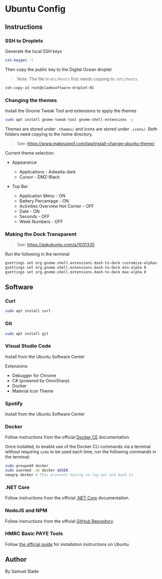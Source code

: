# Ubuntu Config

## Instructions

### SSH to Droplets
Generate the local SSH keys
```bash
ssh-keygen -t
```

Then copy the public key to the Digital Ocean droplet
> Note: The file in `etc/hosts` first needs copying to `/etc/hosts`.
```bash
ssh-copy-id root@sladesoftware-droplet-01
```

### Changing the themes
Install the Gnome Tweak Tool and extensions to apply the themes
```bash
sudo apt install gnome-tweak-tool gnome-shell-extensions -y
```

Themes are stored under `.themes/` and icons are stored under `.icons/`. Both
folders need copying to the home directory.

> See: https://www.makeuseof.com/tag/install-change-ubuntu-theme/

Current theme selection:
- Appearance
  - Applications - Adwaita-dark
  - Cursor - DMZ-Black

- Top Bar
  - Application Menu - ON
  - Battery Percentage - ON
  - Activities Overview Hot Corner - OFF
  - Date - ON
  - Seconds - OFF
  - Week Numbers - OFF

### Making the Dock Transparent
> See: https://askubuntu.com/a/1031335

Run the following in the terminal
```bash
gsettings set org.gnome.shell.extensions.dash-to-dock customize-alphas true
gsettings set org.gnome.shell.extensions.dash-to-dock min-alpha 0
gsettings set org.gnome.shell.extensions.dash-to-dock max-alpha 0
```

## Software
### Curl
```bash
sudo apt install curl
```

### Git
```bash
sudo apt install git
```

### Visual Studio Code
Install from the Ubuntu Software Center

Extensions:
- Debugger for Chrome
- C# (powered by OmniSharp)
- Docker
- Material Icon Theme

### Spotify
Install from the Ubuntu Software Center

### Docker
Follow instructions from the official
[Docker CE](https://docs.docker.com/install/linux/docker-ce/ubuntu/) documentation.

Once installed, to enable use of the Docker CLI commands via a terminal without
requiring `sudo` to be used each time, run the following commands in the terminal:

```bash
sudo groupadd docker
sudo usermod -aG docker $USER
newgrp docker # This prevents having to log out and back in
```

### .NET Core
Follow instructions from the official
[.NET Core](https://dotnet.microsoft.com/download/linux-package-manager/ubuntu18-04/sdk-current) documentation.

### NodeJS and NPM
Follow instructions from the official
[GitHub Repository](https://github.com/nodesource/distributions/blob/master/README.md#debinstall).

### HMRC Basic PAYE Tools
Follow [the official guide](https://www.gov.uk/government/publications/getting-basic-paye-tools-working-on-linux/getting-basic-paye-tools-working-on-linux) for installation instructions on Ubuntu.

## Author
By Samuel Slade
